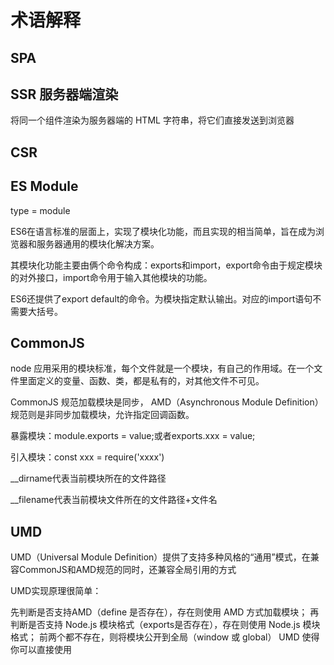 # 术语解释

## SPA

## SSR 服务器端渲染
将同一个组件渲染为服务器端的 HTML 字符串，将它们直接发送到浏览器


## CSR

## ES Module
type = module

ES6在语言标准的层面上，实现了模块化功能，而且实现的相当简单，旨在成为浏览器和服务器通用的模块化解决方案。

其模块化功能主要由俩个命令构成：exports和import，export命令由于规定模块的对外接口，import命令用于输入其他模块的功能。

ES6还提供了export default的命令。为模块指定默认输出。对应的import语句不需要大括号。

## CommonJS
node 应用采用的模块标准，每个文件就是一个模块，有自己的作用域。在一个文件里面定义的变量、函数、类，都是私有的，对其他文件不可见。

CommonJS 规范加载模块是同步， AMD（Asynchronous Module Definition） 规范则是非同步加载模块，允许指定回调函数。

暴露模块：module.exports = value;或者exports.xxx = value;

引入模块：const xxx = require('xxxx')

__dirname代表当前模块所在的文件路径

__filename代表当前模块文件所在的文件路径+文件名

## UMD
UMD（Universal Module Definition）提供了支持多种风格的“通用”模式，在兼容CommonJS和AMD规范的同时，还兼容全局引用的方式

UMD实现原理很简单：

先判断是否支持AMD（define 是否存在），存在则使用 AMD 方式加载模块；
再判断是否支持 Node.js 模块格式（exports是否存在），存在则使用 Node.js 模块格式；
前两个都不存在，则将模块公开到全局（window 或 global）
UMD 使得你可以直接使用 <script> 标签引用

## 防抖和节流
目的: 都是为了防止短时间内大量的重复操作, 造成性能的问题.

### 防抖(debounce)
在事件被触发n秒后再执行回调函数，如果在这n秒内又被触发，则重新计时。

```js
// 防抖的简化实现
function debounce(fun, delay) {
    return function (args) {
        //获取函数的作用域和变量
        let that = this
        let _args = args
        if (fun.id) {
            //每次事件被触发，都会清除当前的timeer，然后重写设置超时调用
            clearTimeout(fun.id)
            fun.id = setTimeout(function () {
                fun.call(that, _args)
            }, delay)
        }
        else {
            fun.call(that, _args)
            fun.id = setTimeout(function () {
                fun.call(that, _args)
                fun.id = undefined
            }, delay)
        }

    }
}

```

### 节流
规定一个单位时间，在这个单位时间内，只能有一次触发事件的回调函数执行，如果在同一个单位时间内某事件被触发多次，只有一次能生效。

```js
// 简化版节流
function throttle(fun, delay) {
    let last, deferTimer
    return function (args) {
        let that = this;
        let _args = arguments;
​
        let now = +new Date();
        if (last && now < last + delay) {
            clearTimeout(deferTimer);
            deferTimer = setTimeout(function () {
                last = now;
                fun.apply(that, _args);
            }, delay)
        } else {
            clearTimeout(deferTimer);
            last = now;
            fun.apply(that, _args);
        }
    }
}

```

## 柯里化

柯里化意味着将具有 n 个参数的函数转换为具有一个或更少参数的 n 个函数。

例如，假设你有一个将两个数字相加的函数 add()：

```
function add(a, b) {
    return a + b;
}
```

```
// 实现一个add方法，使计算结果能够满足如下预期：
// add(1)(2)(3) = 6;
// add(1, 2, 3)(4) = 10;
// add(1)(2)(3)(4)(5) = 15;

function add() {
    // 第一次执行时，定义一个数组专门用来存储所有的参数
    let _args = Array.prototype.slice.call(arguments);

    // 在内部声明一个函数，利用闭包的特性保存_args并收集所有的参数值
    let _adder = function () {
        _args.push(...arguments);
        return _adder;
    };

    // 利用toString隐式转换的特性，当最后执行时隐式转换，并计算最终的值返回
    _adder.toString = function () {
        // return _args.reduce(function (a, b) {
        //     return a + b;
        // },0);
        return [].reduce.call(_args, (a, b) => a + b, 0)
    }

    return _adder
}

console.log(add(1)(3)(3, 4))

function curry(fn, currArgs) {
    return function () {
        let args = [].slice.call(arguments);

        // 首次调用时，若未提供最后一个参数currArgs，则不用进行args的拼接
        if (currArgs !== undefined) {
            args = args.concat(currArgs);
        }

        // 递归调用
        if (args.length < fn.length) {
            return curry(fn, args);
        }

        // 递归出口
        return fn.apply(null, args);
    }
}
```

## ESlint
lint 是一种工具的名称，它用来标记代码中，某些可疑的、不具结构性（可能造成bug）的语句。它是一种静态程序分析工具

### javascript 历史上的 lint  
- jslint: 最早的 js lint 工具, lint 规则不可自定义
- jshint: 继承制 js lint, 加强了可配置性
- eslint: 可自定义规则, 提供完善的插件机制, 可定义到具体 rules

## 冷启动, 热启动

### 冷启动
当应用启动时，后台没有该应用的进程，这时系统会重新创建一个新的进程分配给该应用， 这个启动方式就叫做冷启动（后台不存在该应用进程）。冷启动因为系统会重新创建一个新的进程分配给它，所以会先创建和初始化Application类，再创建和初始化MainActivity类（包括一系列的测量、布局、绘制），最后显示在界面上。

### 热启动
当启动应用时，后台已有该应用的进程（例：按back键、home键，应用虽然会退出，但是该应用的进程是依然会保留在后台，可进入任务列表查看），所以在已有进程的情况下，这种启动会从已有的进程中来启动应用，这个方式叫热启动。

热启动因为会从已有的进程中来启动，所以热启动就不会走Application这步了，而是直接走MainActivity（包括一系列的测量、布局、绘制），所以热启动的过程只需要创建和初始化一个MainActivity就行了，而不必创建和初始化Application，

## 正向代理
客户端向代理 (proxy) 发送请求, 告诉代理 (proxy) 需要访问的目标地址. 代理 (proxy) 访问后将内容返回给客户端.

对外而言, 客户端的行为是隐藏的, 但是代理 (proxy) 可以管理记录客户端信息.

### 正向代理的用途：
- 访问原来无法访问的资源，如 Google。

- 可以做缓存，加速访问资源。

- 对客户端访问授权，上网进行认证。

- 代理可以记录用户访问记录（上网行为管理），对外隐藏用户信息。

## 反向代理
客户端向代理 (proxy) 发送请求, 代理 (proxy) 按一定规则将请求发送给特定的服务器获取内容. 

此时客户端是对外明确的, 处理服务器是不定的.

### 反向代理的作用：
- 保证内网的安全，通常将反向代理作为公网访问地址，Web 服务器是内网。

- 负载均衡，通过反向代理服务器来优化网站的负载。

- 反向代理隐藏了服务器信息

## 负载均衡
这里提到的客户端发送的、Nginx 反向代理服务器接收到的请求数量，就是我们说的负载量。请求数量按照一定的规则进行分发，到不同的服务器处理的规则，就是一种均衡规则。

所以将服务器接收到的请求按照规则分发的过程，称为负载均衡。